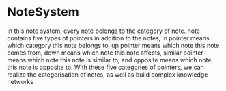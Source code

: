 # NoteSystem

In this note system, every note belongs to the category of note. note contains five types of pointers in addition to the notes, in pointer means which category this note belongs to, up pointer means which note this note comes from, down means which note this note affects, similar pointer means which note this note is similar to, and opposite means which note this note is opposite to. With these five categories of pointers, we can realize the categorisation of notes, as well as build complex knowledge networks